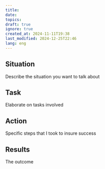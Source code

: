 ```yaml
---
title: 
date: 
topics: 
draft: true
ignore: true
created_at: 2024-11-11T19:38
last_modified: 2024-12-25T22:46
lang: eng
---
```


## Situation

Describe the situation you want to talk about

## Task

Elaborate on tasks involved

## Action

Specific steps that I took to insure success

## Results

The outcome
